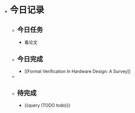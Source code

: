 - # 今日记录
	- ## 今日任务
		- 看论文
	- ##  今日完成
		- [[Formal Verification In Hardware Design: A Survey]]
	-
	- ## 待完成
		- {{query (TODO todo)}}